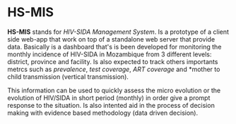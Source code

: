 # HS-MIS 
**HS-MIS** stands for *HIV-SIDA Management System*. Is a prototype of a client side web-app that work on top of a standalone web server that provide data. Basically is a dashboard that's is been developed for monitoring the monthly incidence of HIV-SIDA in Mozambique from 3 different levels: district, province and facility. Is also expected to track others importants metrcs such as *prevalence*, *test coverage*, *ART coverage* and *mother to child transmission (vertical transmission).

This information can be used to quickly assess the micro evolution or the evolution of HIV/SIDA in short period  (monthly) in order give a prompt response to the situation.
Is also intented aid in the process of decision making with evidence based methodology (data driven decision).

